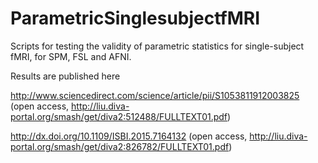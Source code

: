 ParametricSinglesubjectfMRI
===========================

Scripts for testing the validity of parametric statistics for single-subject fMRI, for SPM, FSL and AFNI.

Results are published here

http://www.sciencedirect.com/science/article/pii/S1053811912003825 (open access, http://liu.diva-portal.org/smash/get/diva2:512488/FULLTEXT01.pdf)

http://dx.doi.org/10.1109/ISBI.2015.7164132  (open access, http://liu.diva-portal.org/smash/get/diva2:826782/FULLTEXT01.pdf)



